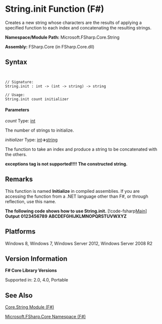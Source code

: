 # String.init Function (F#)

Creates a new string whose characters are the results of applying a specified function to each index and concatenating the resulting strings.

**Namespace/Module Path:** Microsoft.FSharp.Core.String

**Assembly:** FSharp.Core (in FSharp.Core.dll)


## Syntax


```


// Signature:
String.init : int -> (int -> string) -> string

// Usage:
String.init count initializer

```



#### Parameters
*count*
Type: [int](http://msdn.microsoft.com/en-us/library/025d5455-3622-4ea5-9573-3ecbd4ee1375)


The number of strings to initialize.


*initializer*
Type: [int](http://msdn.microsoft.com/en-us/library/025d5455-3622-4ea5-9573-3ecbd4ee1375)**-&gt;**[string](http://msdn.microsoft.com/en-us/library/12b97856-ec80-4f70-a018-afb0753f755a)


The function to take an index and produce a string to be concatenated with the others.



**exceptions tag is not supported!!!!**
**The constructed string.**
## Remarks
This function is named **Initialize** in compiled assemblies. If you are accessing the function from a .NET language other than F#, or through reflection, use this name.

**The following code shows how to use String.init.**
[!code-fsharp[Main](snippets/fsstrings/snippet5.fs)]
**Output**
**0123456789**
**ABCDEFGHIJKLMNOPQRSTUVWXYZ**
## Platforms
Windows 8, Windows 7, Windows Server 2012, Windows Server 2008 R2


## Version Information
**F# Core Library Versions**

Supported in: 2.0, 4.0, Portable




## See Also
[Core.String Module &#40;F&#35;&#41;](Core.String+Module+%28FSharp%29.md)

[Microsoft.FSharp.Core Namespace &#40;F&#35;&#41;](Microsoft.FSharp.Core+Namespace+%28FSharp%29.md)

